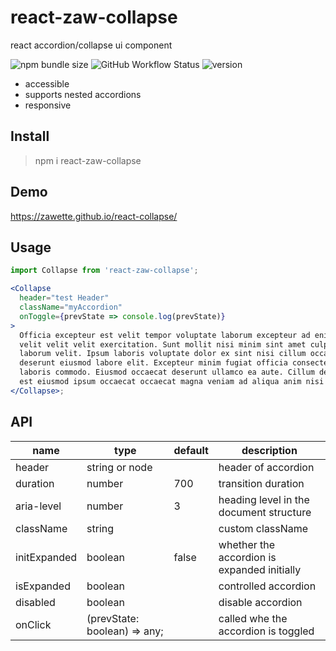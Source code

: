 # react-zaw-collapse

react accordion/collapse ui component

![npm bundle size](https://img.shields.io/bundlephobia/minzip/react-zaw-collapse)
![GitHub Workflow Status](https://img.shields.io/github/workflow/status/zawette/react-collapse/CI)
![version](https://img.shields.io/npm/v/react-zaw-collapse)

- accessible
- supports nested accordions
- responsive

## Install

> npm i react-zaw-collapse

## Demo

https://zawette.github.io/react-collapse/

## Usage

```jsx
import Collapse from 'react-zaw-collapse';

<Collapse
  header="test Header"
  className="myAccordion"
  onToggle={prevState => console.log(prevState)}
>
  Officia excepteur est velit tempor voluptate laborum excepteur ad enim duis
  velit velit velit exercitation. Sunt mollit nisi minim sint amet culpa nisi
  laborum velit. Ipsum laboris voluptate dolor ex sint nisi cillum occaecat
  deserunt eiusmod labore elit. Excepteur minim fugiat officia consectetur
  laboris commodo. Eiusmod occaecat deserunt ullamco ea aute. Cillum deserunt
  est eiusmod ipsum occaecat occaecat magna veniam ad aliqua anim nisi qui.
</Collapse>;
```

## API

| name         | type                         | default | description                                 |
| ------------ | ---------------------------- | ------- | ------------------------------------------- |
| header       | string or node               |         | header of accordion                         |
| duration     | number                       | 700     | transition duration                         |
| aria-level   | number                       | 3       | heading level in the document structure     |
| className    | string                       |         | custom className                            |
| initExpanded | boolean                      | false   | whether the accordion is expanded initially |
| isExpanded   | boolean                      |         | controlled accordion                        |
| disabled     | boolean                      |         | disable accordion                           |
| onClick      | (prevState: boolean) => any; |         | called whe the accordion is toggled         |

